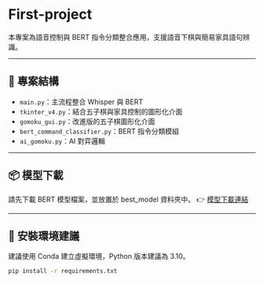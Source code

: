 # First-project

本專案為語音控制與 BERT 指令分類整合應用，支援語音下棋與簡易家具語句辨識。

---

## 📁 專案結構

- `main.py`：主流程整合 Whisper 與 BERT
- `tkinter_v4.py`：結合五子棋與家具控制的圖形化介面
- `gomoku_gui.py`：改進版的五子棋圖形化介面
- `bert_command_classifier.py`：BERT 指令分類模組
- `ai_gomoku.py`：AI 對弈邏輯

---


## 📦 模型下載

請先下載 BERT 模型檔案，並放置於 best_model 資料夾中。
👉 [模型下載連結](https://drive.google.com/drive/folders/1vjtY7rQvzkeaqsiSn2SpGMTRLXsk1ymH)


---


## 🔧 安裝環境建議

建議使用 Conda 建立虛擬環境，Python 版本建議為 3.10。

```bash
pip install -r requirements.txt

